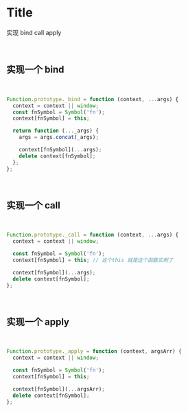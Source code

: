 # Title

实现 bind call apply

<br/>

## 实现一个 bind

<br/>

```javascript
Function.prototype._bind = function (context, ...args) {
  context = context || window;
  const fnSymbol = Symbol('fn');
  context[fnSymbol] = this;

  return function (..._args) {
    args = args.concat(_args);

    context[fnSymbol](...args);
    delete context[fnSymbol];
  };
};
```

<br/>

## 实现一个 call

<br/>

```javascript
Function.prototype._call = function (context, ...args) {
  context = context || window;

  const fnSymbol = Symbol('fn');
  context[fnSymbol] = this; // 这个this 就是这个函数实例了

  context[fnSymbol](...args);
  delete context[fnSymbol];
};
```

<br/>

## 实现一个 apply

<br/>

```javascript
Function.prototype._apply = function (context, argsArr) {
  context = context || window;

  const fnSymbol = Symbol('fn');
  context[fnSymbol] = this;

  context[fnSymbol](...argsArr);
  delete context[fnSymbol];
};
```
